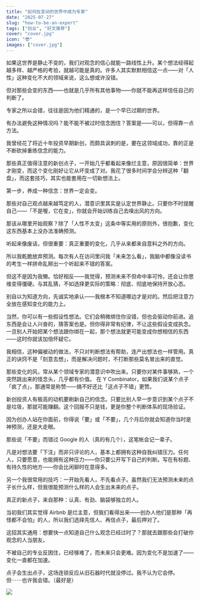 ```yaml
---
title: "如何在变动的世界中成为专家"
date: "2025-07-27"
slug: "how-to-be-an-expert"
tags: ["创业", "好文推荐"]
cover: "cover.jpg"
icon: "😎"
images: ["cover.jpg"]
---
```

如果这世界是静止不变的，我们对观念的信心就能一路线性上升。某个想法经得起越多样、越严格的考验，就越可能是真的。许多人其实默默相信这一点——对「人性」这种变化不大的领域来说，这么想或许没错。



但对那些会变的东西——也就是几乎所有其他事物——你就不能再这样信任自己的判断了。



专家之所以会错，往往是因为他们精通的，是一个早已过期的世界。



有办法避免这种情况吗？能不能不被过时信念困住？答案是——可以，但得靠一点方法。



我曾经花了将近十年投资早期新创，而颇具讽刺的是，要在这领域成功，靠的正是不断砍掉重练信念的能力。



那些真正值得注意的新创点子，一开始几乎都看起来像烂主意，原因很简单：世界才刚变，而这个变化刚好让它从坏变成了对。我花了很多时间学会分辨这种「翻盘」，而这套技巧，其实也能套用在一切新想法上。



第一步，养成一种信念：世界一定会变。



那些对自己观点越来越笃定的人，潜意识里其实是认定世界静止。只要你不时提醒自己——「不是喔，它在变」，你就会开始训练自己去嗅出风的方向。



那该从哪里开始观察？除了「人性不太变」这条中等实用的原则外，很抱歉，变化这东西基本上没办法准确预测。



听起来像废话，但很重要：真正重要的变化，几乎从来都来自意料之外的方向。



所以我乾脆放弃预测。每次有人在访问里问我「未来怎么看」，我脑中都像没读书的考生一样拼命乱掰出一个听起来不错的答案。



但这不是因为我懒。恰好相反——我觉得，预测未来不但命中率可怜，还会让你思维变得僵硬。与其乱猜，不如选择更实际的策略：彻底、彻底地保持开放心态。



别自以为知道方向，先诚实地承认——我根本不知道哪边才是对的。然后把注意力全放在感知变化的能力上。



当然，你可以有一些假设性想法。它们会稍微绑住你没错，但也会驱动你前进。追东西是会让人兴奋的，猜答案也是。但你得非常有纪律，不让这些假设变成执念。
一旦别人开始把某个想法跟你绑在一起，那个想法就更可能变成你想相信的东西——这时你就该加倍怀疑它。



我相信，这种偏被动的做法，不只对判断想法有帮助，连产出想法也一样管用。真正的诀窍不是「刻意去想」，而是解决问题时，不打断那些莫名冒出来的直觉。



那些变化的风，常从某个领域专家的潜意识中吹出来。只要你对某件事够熟，一个突然跳出来的怪念头，几乎都有价值。
在 Y Combinator，如果我们说某个点子「疯了点」，那通常是称赞——搞不好还比「这点子不错」更赞。



新创投资人有极高的动机要刷新自己的信念。只要比别人早一步意识到某个点子不是垃圾，那就可能赚翻。这个回报不只是钱，更是你整个判断体系的现场验证。



因为创办人站在你面前，你得说「要」或「不要」，几个月后你就会知道你当时是神预测，还是大走眼。



那些说「不要」而错过 Google 的人（真的有几个），这笔帐会记一辈子。



凡是对想法要「下注」而非只评论的人，基本上都拥有这种自我纠错压力。任何人，只要愿意，也能拥有这种压力——你只要公开写下自己的判断。写在有标题、有持久性的地方——你会比闲聊时在意得多。



另一个我很常用的技巧：一开始先看人，不先看点子。虽然我们无法预测未来的点子长什么样，但我很能预测什么样的人会生出未来的点子。



真正的新点子，来自那种：认真、有劲、脑袋够独立的人。



当初我们其实觉得 Airbnb 是烂主意，但我们看得出来——创办人他们是那种「再怪都不会怕」的人，所以我们选择先信人、再信点子，最后押对了。



这招其实通用：想要快一点知道自己什么观念已经过时了？那就去跟那些会打破你观念的人当朋友。



不被自己的专业反困住，已经够难了，而未来只会更难。因为变化不是加速了——变化一直都在加速。



点子会生出点子，这场连锁反应从旧石器时代就没停过。我不认为它会停。
但⋯⋯也许我会错。（最好是）




![](https://prod-files-secure.s3.us-west-2.amazonaws.com/112d0858-5090-4d34-a606-b75eb8d65fd2/46476355-9cf3-4e99-9b7a-3531bc426380/1000202064.png?X-Amz-Algorithm=AWS4-HMAC-SHA256&X-Amz-Content-Sha256=UNSIGNED-PAYLOAD&X-Amz-Credential=ASIAZI2LB466XRJTS2ZG%2F20250928%2Fus-west-2%2Fs3%2Faws4_request&X-Amz-Date=20250928T103158Z&X-Amz-Expires=3600&X-Amz-Security-Token=IQoJb3JpZ2luX2VjEDIaCXVzLXdlc3QtMiJIMEYCIQD4%2BNutgJITasquIUjTYAultlul9X0x3WL4Iqw361LeYwIhAO3zGWG2WYoPXEL%2Bk6YPAm0WTTW%2BE56WlrOkJ6BQ0SBbKogECLv%2F%2F%2F%2F%2F%2F%2F%2F%2F%2FwEQABoMNjM3NDIzMTgzODA1IgzTZrvqo3nTfv88jQ8q3AOxnh1dtOIrybDRai5ccr14mDO%2BrrLaFw%2F0RyeeTFVFFDRMTitlDjC4HM%2FkUvQ%2BK9aZLlkgsr2txxQZtrz6FJnWYu0PxZiiQ8bgkWHNKUrK%2Brv%2BYB3AWSrC9vD3dAP387u%2BO%2BEvsrdzgACUiXyt5lRyoj1IBl0UqNySMRAPPK19om%2F1UeTjlR%2FfwkQomAfPJbKgAEqk9noxKeerqCgTi%2FErruGKIXjfY4BmTL%2BOm6zdQpeHbGZKRgc3pORQ30q5T5ueU8Hxgq0w2IaA98TrF%2BJrbYG1ESFf3YM%2FMBlAuTSxEFjLNFCJtRMqf9nGMKiX14P8J7Z%2Bu36HePA4SuwmmqGo64v%2FrSIHa3ibVKAo%2Bv9gs%2BvaGqsAzNO7l63DtBGC%2F8GSIw3CRUggtjtWMCeIx8pjo7VxmFxMV7%2FmKk0lQgIWDDjuHH19T9imzrJTWkIrXEUdw2TZu5CndPtaeuW0wHVJ8DmTaKXLva5u0kc1NzlD00XYhN2UvTJDlPhhVdFu60wqWWkQ%2BLBEeImFLE5%2FlJ%2FG02NLpQ%2BTOtd9AouY2CcXIA9cjBZuLZ75nX7AzlrjzyZKfHU%2BBPCTS2jD6DSIr%2F1aUC7d%2BkvAmpyTWK1V84LFHmE%2FTb55Q3etEeiyQTDsjuTGBjqkAY73wry6UDFT%2F4QiYkO3Kv8ADx9KAxw0O9nbTJNELVmGNHuAslsd4O6gFUtUay7sCIjOMWHuzfsDzRoU%2FeycGOFqUd8BxscDHvG5NgAkXpZcYFhgvPoPMdNSAk1CwkPq%2FiCY85RWp%2BEwig3B0cV%2B3jfFvSCBhzZ3t3oBHbEYL5RhHIL3tjnzoZhB3dDnuxYw33iKt2%2Bv6iylUJnGHN4f9qwkqtBP&X-Amz-Signature=94821e57b5eb61f5b59480c73d89b681b6e208fadcad85bf0fa21c572fee5765&X-Amz-SignedHeaders=host&x-amz-checksum-mode=ENABLED&x-id=GetObject)

